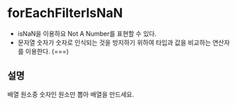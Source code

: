 # forEachFilterIsNaN

- isNaN을 이용하요 Not A Number를 표현할 수 있다.
- 문자열 숫자가 숫자로 인식되는 것을 방지하기 위하여 타입과 값을 비교하는 연산자를 이용한다. (===)

## 설명

배열 원소중 숫자인 원소만 뽑아 배열을 만드세요.

